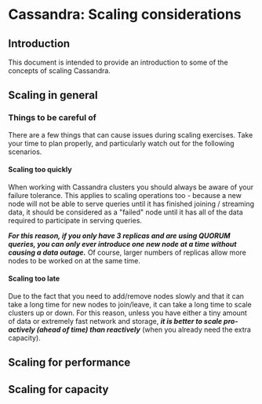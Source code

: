 Cassandra: Scaling considerations
=================================


Introduction
------------
This document is intended to provide an introduction to some of the concepts of scaling Cassandra.


Scaling in general
------------------
### Things to be careful of
There are a few things that can cause issues during scaling exercises. Take your time to plan properly, and particularly watch out for the following scenarios.

#### Scaling too quickly
When working with Cassandra clusters you should always be aware of your failure tolerance. This applies to scaling operations too - because a new node will not be able to serve queries until it has finished joining / streaming data, it should be considered as a "failed" node until it has all of the data required to participate in serving queries.

___For this reason, if you only have 3 replicas and are using QUORUM queries, you can only ever introduce one new node at a time without causing a data outage.___ Of course, larger numbers of replicas allow more nodes to be worked on at the same time.


#### Scaling too late
Due to the fact that you need to add/remove nodes slowly and that it can take a long time for new nodes to join/leave, it can take a long time to scale clusters up or down. For this reason, unless you have either a tiny amount of data or extremely fast network and storage, ___it is better to scale pro-actively (ahead of time) than reactively___ (when you already need the extra capacity).


Scaling for performance
-----------------------


Scaling for capacity
--------------------